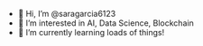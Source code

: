 - 👋 Hi, I’m @saragarcia6123
- 👀 I’m interested in AI, Data Science, Blockchain
- 🌱 I’m currently learning loads of things!
